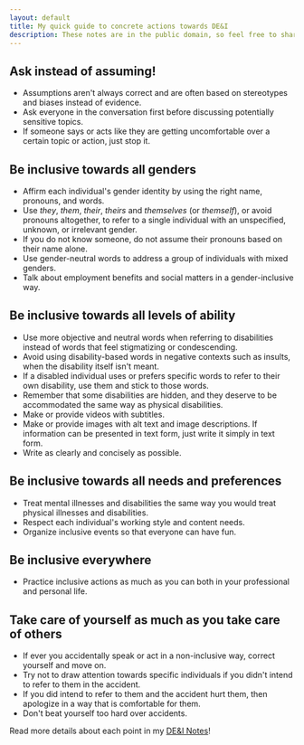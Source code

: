 ```yaml
---
layout: default
title: My quick guide to concrete actions towards DE&I
description: These notes are in the public domain, so feel free to share them with or without credit!
---
```


## Ask instead of assuming!

* Assumptions aren't always correct and are often based on stereotypes and biases instead of evidence.
* Ask everyone in the conversation first before discussing potentially sensitive topics.
* If someone says or acts like they are getting uncomfortable over a certain topic or action, just stop it.

## Be inclusive towards all genders

* Affirm each individual's gender identity by using the right name, pronouns, and words.
* Use *they*, *them*, *their*, *theirs* and *themselves* (or *themself*), or avoid pronouns altogether, to refer to a single individual with an unspecified, unknown, or irrelevant gender.
* If you do not know someone, do not assume their pronouns based on their name alone.
* Use gender-neutral words to address a group of individuals with mixed genders.
* Talk about employment benefits and social matters in a gender-inclusive way.

## Be inclusive towards all levels of ability

* Use more objective and neutral words when referring to disabilities instead of words that feel stigmatizing or condescending.
* Avoid using disability-based words in negative contexts such as insults, when the disability itself isn't meant.
* If a disabled individual uses or prefers specific words to refer to their own disability, use them and stick to those words.
* Remember that some disabilities are hidden, and they deserve to be accommodated the same way as physical disabilities.
* Make or provide videos with subtitles.
* Make or provide images with alt text and image descriptions. If information can be presented in text form, just write it simply in text form.
* Write as clearly and concisely as possible.

## Be inclusive towards all needs and preferences

* Treat mental illnesses and disabilities the same way you would treat physical illnesses and disabilities.
* Respect each individual's working style and content needs.
* Organize inclusive events so that everyone can have fun.

## Be inclusive everywhere

* Practice inclusive actions as much as you can both in your professional and personal life.

## Take care of yourself as much as you take care of others

* If ever you accidentally speak or act in a non-inclusive way, correct yourself and move on.
* Try not to draw attention towards specific individuals if you didn't intend to refer to them in the accident.
* If you did intend to refer to them and the accident hurt them, then apologize in a way that is comfortable for them.
* Don't beat yourself too hard over accidents.

Read more details about each point in my [DE&I Notes](./dei-notes.md)!
